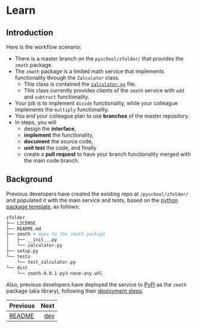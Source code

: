 # Learn

## Introduction

Here is the workflow scenario:

* There is a master branch on the `pyschool/zfolder/` that provides the `zmath` package. 
* The `zmath` package is a limited math service that implements functionality through the `Zalculator` class.  
  * This class is contained the [`zalculator.py`](../zmath/zalculator.py) file.  
  * This class currently provides clients of the `zmath` service with `add` and `subtract` functionality.
* Your job is to implement `divide` functionality, while your colleague implements the `multiply` functionality.  
* You and your colleague plan to use **branches** of the master repository.  
* In steps, you will
  * design the **interface**,
  * **implement** the functionality, 
  * **document** the source code, 
  * **unit test** the code, and finally
  * create a **pull request** to have your branch functionality merged with the main code branch.  

## Background

Previous developers have created the existing repo  at `/pyschool/zfolder/` and populated it with the main service and tests, based on the [python package template](https://packaging.python.org/tutorials/packaging-projects/#creating-the-package-files), as follows:

```bash
zfolder
├── LICENSE
├── README.md
├── zmath # maps to the zmath package
│   ├── __init__.py
│   └── zalculator.py
├── setup.py
└── tests
    └── test_zalculator.py
└── dist
    └── zmath-0.0.1-py3-none-any.whl
```

Also, previous developers have deployed the service to [PyPi](https://pypi.org/) as the `zmath` package (aka library), following their
[deployment steps](deployment.md).

| Previous |  Next |
|----------|------:|
| [README](README.md) | [dev](dev.md) |